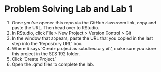 # Problem Solving Lab and Lab 1

1. Once you've opened this repo via the GitHub classroom link, copy and paste the URL. Then head over to RStudio.
2. In RStudio, click File > New Project > Version Control > Git
3. In the window that appears, paste the URL that you copied in the last step into the ‘Repository URL’ box.
4. Where it says ‘Create project as subdirectory of:’, make sure you store this project in the SDS 192 folder.
5. Click ‘Create Project.’
6. Open the .qmd files to complete the lab. 
